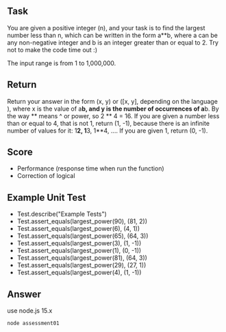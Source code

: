 ## Task

You are given a positive integer (n), and your task is to find the largest number less than n, which can be written in the form a**b, where a can be any non-negative integer and b is an integer greater than or equal to 2. Try not to make the code time out :)

The input range is from 1 to 1,000,000.

## Return

Return your answer in the form (x, y) or ([x, y], depending on the language ), where x is the value of a**b, and y is the number of occurrences of a**b. By the way ** means ^ or power, so 2 ** 4 = 16. If you are given a number less than or equal to 4, that is not 1, return (1, -1), because there is an infinite number of values for it: 1**2, 1**3, 1**4, .... If you are given 1, return (0, -1).


## Score
- Performance (response time when run the function)
- Correction of logical


## Example Unit Test

- Test.describe("Example Tests")
- Test.assert_equals(largest_power(90), (81, 2))
- Test.assert_equals(largest_power(6), (4, 1))
- Test.assert_equals(largest_power(65), (64, 3))
- Test.assert_equals(largest_power(3), (1, -1))
- Test.assert_equals(largest_power(1), (0, -1))
- Test.assert_equals(largest_power(81), (64, 3))
- Test.assert_equals(largest_power(29), (27, 1))
- Test.assert_equals(largest_power(4), (1, -1))

## Answer

use node.js 15.x

```shell
node assessment01
```